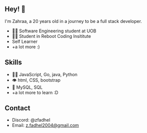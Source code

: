 ## Hey! 👋
I'm Zahraa, a 20 years old in a journey to be a full stack developer.

- 👨‍💻 Software Engineering student at UOB
- 👨‍💻 Student in Reboot Coding Insititute
- Self Learner
- +a lot more :)

## Skills
- 👨‍💻 JavaScript, Go, java, Python
- 👁️ html, CSS, bootstrap
- 💽 MySQL, SQL
- +a lot more to learn :D

## Contact
- Discord: @zfadhel
- Email: [z.fadhel2004@gmail.com](mailto:z.fadhel2004@gmail.com)
